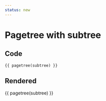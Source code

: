 ```yaml
---
status: new
---
```


# Pagetree with subtree

## Code

<pre><code>&#123;&#123; pagetree(subtree) &#125;&#125;</code></pre>

## Rendered

{{ pagetree(subtree) }}
